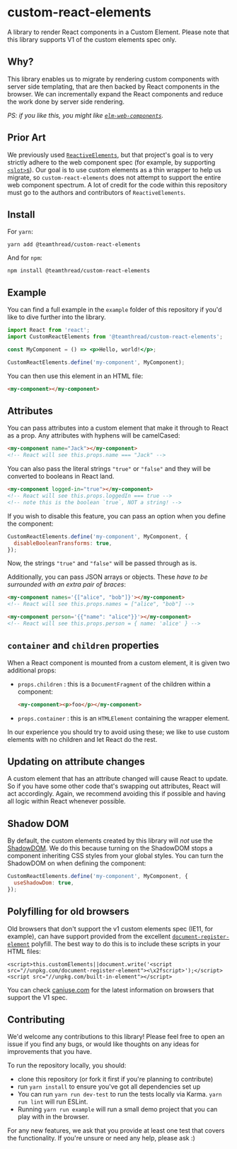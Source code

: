 # custom-react-elements

A library to render React components in a Custom Element. Please note that this library supports V1 of the custom elements spec only.

## Why?

This library enables us to migrate by rendering custom components with server side templating, that are then backed by React components in the browser. We can incrementally expand the React components and reduce the work done by server side rendering.

_PS: if you like this, you might like [`elm-web-components`](https://github.com/thread/elm-web-components)._

## Prior Art

We previously used [`ReactiveElements`](https://github.com/PixelsCommander/ReactiveElements/), but that project's goal is to very strictly adhere to the web component spec (for example, by supporting [`<slot>`s](https://developer.mozilla.org/en-US/docs/Web/Web_Components/Using_templates_and_slots)). Our goal is to use custom elements as a thin wrapper to help us migrate, so `custom-react-elements` does not attempt to support the entire web component spectrum. A lot of credit for the code within this repository must go to the authors and contributors of `ReactiveElements`.

## Install

For `yarn`:

```
yarn add @teamthread/custom-react-elements
```

And for `npm`:

```
npm install @teamthread/custom-react-elements
```

## Example

You can find a full example in the `example` folder of this repository if you'd like to dive further into the library.

```jsx
import React from 'react';
import CustomReactElements from '@teamthread/custom-react-elements';

const MyComponent = () => <p>Hello, world!</p>;

CustomReactElements.define('my-component', MyComponent);
```

You can then use this element in an HTML file:

```html
<my-component></my-component>
```

## Attributes

You can pass attributes into a custom element that make it through to React as a prop. Any attributes with hyphens will be camelCased:

```html
<my-component name="Jack"></my-component>
<!-- React will see this.props.name === "Jack" -->
```

You can also pass the literal strings `"true"` or `"false"` and they will be converted to booleans in React land.

```html
<my-component logged-in="true"></my-component>
<!-- React will see this.props.loggedIn === true -->
<!-- note this is the boolean `true`, NOT a string! -->
```

If you wish to disable this feature, you can pass an option when you define the component:

```js
CustomReactElements.define('my-component', MyComponent, {
  disableBooleanTransforms: true,
});
```

Now, the strings `"true"` and `"false"` will be passed through as is.

Additionally, you can pass JSON arrays or objects. These _have to be surrounded with an extra pair of braces_:

```html
<my-component names='{["alice", "bob"]}'></my-component>
<!-- React will see this.props.names = ["alice", "bob"] -->
```

```html
<my-component person='{{"name": "alice"}}'></my-component>
<!-- React will see this.props.person = { name: 'alice' } -->
```

## `container` and `children` properties

When a React component is mounted from a custom element, it is given two additional props:

- `props.children` : this is a `DocumentFragment` of the children within a component:
  ```html
  <my-component><p>foo</p></my-component>
  ```
- `props.container` : this is an `HTMLElement` containing the wrapper element.

In our experience you should try to avoid using these; we like to use custom elements with no children and let React do the rest.

## Updating on attribute changes

A custom element that has an attribute changed will cause React to update. So if you have some other code that's swapping out attributes, React will act accordingly. Again, we recommend avoiding this if possible and having all logic within React whenever possible.

## Shadow DOM

By default, the custom elements created by this library will _not_ use the [ShadowDOM](https://developer.mozilla.org/en-US/docs/Web/Web_Components/Using_shadow_DOM). We do this because turning on the ShadowDOM stops a component inheriting CSS styles from your global styles. You can turn the ShadowDOM on when defining the component:

```js
CustomReactElements.define('my-component', MyComponent, {
  useShadowDom: true,
});
```

## Polyfilling for old browsers

Old browsers that don't support the v1 custom elements spec (IE11, for example), can have support provided from the excellent [`document-register-element`](https://github.com/WebReflection/document-register-element) polyfill. The best way to do this is to include these scripts in your HTML files:

```
<script>this.customElements||document.write('<script src="//unpkg.com/document-register-element"><\x2fscript>');</script>
<script src="//unpkg.com/built-in-element"></script>
```

You can check [caniuse.com](https://caniuse.com/#feat=custom-elementsv1) for the latest information on browsers that support the V1 spec.

## Contributing

We'd welcome any contributions to this library! Please feel free to open an issue if you find any bugs, or would like thoughts on any ideas for improvements that you have.

To run the repository locally, you should:

- clone this repository (or fork it first if you're planning to contribute)
- run `yarn install` to ensure you've got all dependencies set up
- You can run `yarn run dev-test` to run the tests locally via Karma. `yarn run lint` will run ESLint.
- Running `yarn run example` will run a small demo project that you can play with in the browser.

For any new features, we ask that you provide at least one test that covers the functionality. If you're unsure or need any help, please ask :)
